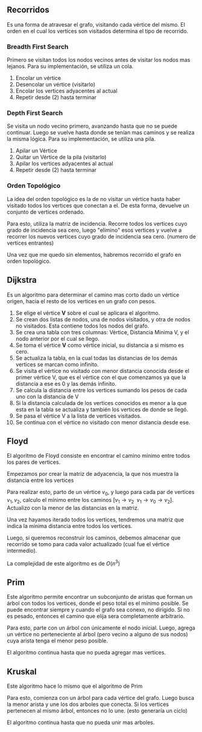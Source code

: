 ## Recorridos

Es una forma de atravesar el grafo, visitando cada vértice del mismo. El orden en el cual los vertices son visitados determina el tipo de recorrido.

### Breadth First Search

Primero se visitan todos los nodos vecinos antes de visitar los nodos mas lejanos. Para su implementación, se utiliza un cola.

1. Encolar un vértice
2. Desencolar un vértice (visitarlo)
3. Encolar los vertices adyacentes al actual
4. Repetir desde (2) hasta terminar

### Depth First Search

Se visita un nodo vecino primero, avanzando hasta que no se puede continuar. Luego se vuelve hasta donde se tenían mas caminos y se realiza la misma lógica. Para su implementación, se utiliza una pila.

1. Apilar un Vértice
2. Quitar un Vértice de la pila (visitarlo)
3. Apilar los vertices adyacentes al actual
4. Repetir desde (2) hasta terminar

### **Orden Topológico**

La idea del orden topológico es la de no visitar un vértice hasta haber visitado todos los vertices que conectan a el. De esta forma, devuelve un conjunto de vertices ordenado.

Para esto, utiliza la matriz de incidencia. Recorre todos los vertices cuyo grado de incidencia sea cero, luego "elimino" esos vertices y vuelve a recorrer los nuevos vertices cuyo grado de incidencia sea cero. (numero de vertices entrantes)

Una vez que me quedo sin elementos, habremos recorrido el grafo en orden topológico.

## Dijkstra

Es un algoritmo para determinar el camino mas corto dado un vértice origen, hacia el resto de los vertices en un grafo con pesos.

1. Se elige el vértice **V** sobre el cual se aplicara el algoritmo.
2. Se crean dos listas de nodos, una de nodos visitados, y otra de nodos no visitados. Esta contiene todos los nodos del grafo.
3. Se crea una tabla con tres columnas: Vértice, Distancia Minima V, y el nodo anterior por el cual se llego.
4. Se toma el vértice **V** como vértice inicial, su distancia a si mismo es cero.
5. Se actualiza la tabla, en la cual todas las distancias de los demás vertices se marcan como infinito.
6. Se visita el vértice no visitado con menor distancia conocida desde el primer vértice V, que es el vértice con el que comenzamos ya que la distancia a ese es 0 y las demás infinito.
7. Se calcula la distancia entre los vertices sumando los pesos de cada uno con la distancia de V
8. Si la distancia calculada de los vertices conocidos es menor a la que esta en la tabla se actualiza y también los vertices de donde se llegó.
9. Se pasa el vértice V a la lista de vertices visitados.
10. Se continua con el vértice no visitado con menor distancia desde ese.

## Floyd

El algoritmo de Floyd consiste en encontrar el camino mínimo entre todos los pares de vertices.

Empezamos por crear la matriz de adyacencia, la que nos muestra la distancia entre los vertices

Para realizar esto, parto de un vértice $v_0$, y luego para cada par de vertices $v_1, v_2$, calculo el mínimo entre los caminos $[v_1 → v_2\;\ v_1 \to v_0 \to v_2]$. Actualizo con la menor de las distancias en la matriz.

Una vez hayamos iterado todos los vertices, tendremos una matriz que indica la minima distancia entre todos los vertices.

Luego, si queremos reconstruir los caminos, debemos almacenar que recorrido se tomo para cada valor actualizado (cual fue el vértice intermedio).

La complejidad de este algoritmo es de $O(n^3)$

## Prim

Este algoritmo permite encontrar un subconjunto de aristas que forman un árbol con todos los vertices, donde el peso total es el mínimo posible. Se puede encontrar siempre y cuando el grafo sea conexo, no dirigido. Si no es pesado, entonces el camino que elija sera completamente arbitrario.

Para esto, parte con un árbol con únicamente el nodo inicial. Luego, agrega un vértice no perteneciente al árbol (pero vecino a alguno de sus nodos) cuya arista tenga el menor peso posible.

El algoritmo continua hasta que no pueda agregar mas vertices.

## Kruskal

Este algoritmo hace lo mismo que el algoritmo de Prim

Para esto, comienza con un árbol para cada vértice del grafo. Luego busca la menor arista y une los dos arboles que conecta. Si los vertices pertenecen al mismo árbol, entonces no lo une. (esto generaría un ciclo)

El algoritmo continua hasta que no pueda unir mas arboles.
